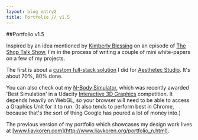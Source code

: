 ```yaml
---
layout: blog_entry2
title: Portfolio // v1.5
---
```


##Portfolio v1.5

Inspired by an idea mentioned by [Kimberly Blessing](http://kimberlyblessing.com/) on an episode of [The Shop Talk Show](http://shoptalkshow.com/episodes/085-with-kimberly-blessing/), I'm in the process of writing a couple of mini white-papers on a few of my projects.

The first is about a [custom full-stack solution](/2013/10/05/Aesthetec-BCM.html) I did for [Aesthetec Studio](http://www.aesthetec.net). It's about 70%, 80% done.

You can also check out my [N-Body Simulator](http://www.liavkoren.com/nBody_main.html), which was recently awarded 'Best Simulation' in a Udacity [Interactive 3D Graphics](http://blog.udacity.com/2013/08/interactive-3d-graphics-class-second.html) competition. It depends heavily on WebGL, so your browser will need to be able to access a Graphics Unit for it to run. (It also tends to perform best in Chrome, because that's the sort of thing Google has poured a lot of money into.)

The previous version of my portfolio which showcases my design work lives at [www.liavkoren.com](http://www.liavkoren.org/portfolio_n.html).